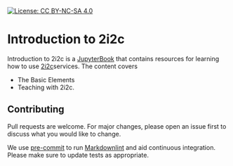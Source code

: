 [![License: CC BY-NC-SA 4.0](https://img.shields.io/badge/License-CC_BY--NC--SA_4.0-lightgrey.svg)](https://creativecommons.org/licenses/by-nc-sa/4.0/)

# Introduction to 2i2c

Introduction to 2i2c is a [JupyterBook](https://jupyterbook.org/en/stable/intro.html) that contains resources for learning how to use [2i2c](https://2i2c.org/)services. The content covers

- The Basic Elements
- Teaching with 2i2c.

## Contributing

Pull requests are welcome. For major changes, please open an issue first to discuss what you would like to change.

We use [pre-commit](https://pre-commit.com/) to run [Markdownlint](https://github.com/markdownlint/markdownlint) and aid continuous integration. Please make sure to update tests as appropriate.
